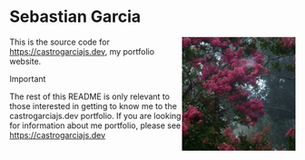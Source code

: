 # Sebastian Garcia

<img src="./public/sebastian.jpg" width="200" align="right" alt="the jsr logo">

This is the source code for https://castrogarciajs.dev, my portfolio website.

> [!IMPORTANT]
> The rest of this README is only relevant to those interested in getting to know me
> to the castrogarciajs.dev portfolio. If you are looking for information about me
> portfolio, please see https://castrogarciajs.dev
